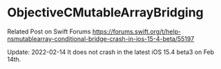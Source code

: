# ObjectiveCMutableArrayBridging

Related Post on Swift Forums
https://forums.swift.org/t/help-nsmutablearray-conditional-bridge-crash-in-ios-15-4-beta/55197

Update: 2022-02-14
It does not crash in the latest iOS 15.4 beta3 on Feb 14th.